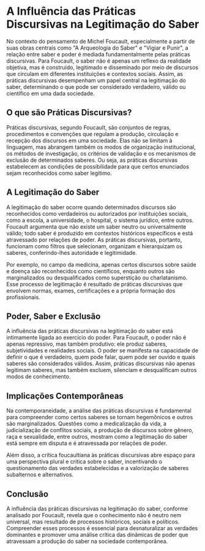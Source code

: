 
# A Influência das Práticas Discursivas na Legitimação do Saber

No contexto do pensamento de Michel Foucault, especialmente a partir de suas obras centrais como "A Arqueologia do Saber" e "Vigiar e Punir", a relação entre saber e poder é mediada fundamentalmente pelas práticas discursivas. Para Foucault, o saber não é apenas um reflexo da realidade objetiva, mas é construído, legitimado e disseminado por meio de discursos que circulam em diferentes instituições e contextos sociais. Assim, as práticas discursivas desempenham um papel central na legitimação do saber, determinando o que pode ser considerado verdadeiro, válido ou científico em uma dada sociedade.

## O que são Práticas Discursivas?

Práticas discursivas, segundo Foucault, são conjuntos de regras, procedimentos e convenções que regulam a produção, circulação e recepção dos discursos em uma sociedade. Elas não se limitam à linguagem, mas abrangem também os modos de organização institucional, os métodos de investigação, os critérios de validação e os mecanismos de exclusão de determinados saberes. Ou seja, as práticas discursivas estabelecem as condições de possibilidade para que certos enunciados sejam reconhecidos como saber legítimo.

## A Legitimação do Saber

A legitimação do saber ocorre quando determinados discursos são reconhecidos como verdadeiros ou autorizados por instituições sociais, como a escola, a universidade, o hospital, o sistema jurídico, entre outros. Foucault argumenta que não existe um saber neutro ou universalmente válido; todo saber é produzido em contextos históricos específicos e está atravessado por relações de poder. As práticas discursivas, portanto, funcionam como filtros que selecionam, organizam e hierarquizam os saberes, conferindo-lhes autoridade e legitimidade.

Por exemplo, no campo da medicina, apenas certos discursos sobre saúde e doença são reconhecidos como científicos, enquanto outros são marginalizados ou desqualificados como superstição ou charlatanismo. Esse processo de legitimação é resultado de práticas discursivas que envolvem normas, exames, certificações e a própria formação dos profissionais.

## Poder, Saber e Exclusão

A influência das práticas discursivas na legitimação do saber está intimamente ligada ao exercício do poder. Para Foucault, o poder não é apenas repressivo, mas também produtivo: ele produz saberes, subjetividades e realidades sociais. O poder se manifesta na capacidade de definir o que é verdadeiro, quem pode falar, quem pode ser ouvido e quais saberes são considerados válidos. Assim, práticas discursivas não apenas legitimam saberes, mas também excluem, silenciam e desqualificam outros modos de conhecimento.

## Implicações Contemporâneas

Na contemporaneidade, a análise das práticas discursivas é fundamental para compreender como certos saberes se tornam hegemônicos e outros são marginalizados. Questões como a medicalização da vida, a judicialização de conflitos sociais, a produção de discursos sobre gênero, raça e sexualidade, entre outros, mostram como a legitimação do saber está sempre em disputa e é atravessada por relações de poder.

Além disso, a crítica foucaultiana às práticas discursivas abre espaço para uma perspectiva plural e crítica sobre o saber, incentivando o questionamento das verdades estabelecidas e a valorização de saberes subalternos e alternativos.

## Conclusão

A influência das práticas discursivas na legitimação do saber, conforme analisado por Foucault, revela que o conhecimento não é neutro nem universal, mas resultado de processos históricos, sociais e políticos. Compreender esses processos é essencial para desnaturalizar as verdades dominantes e promover uma análise crítica das dinâmicas de poder que atravessam a produção do saber na sociedade contemporânea.
```
